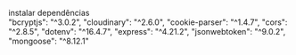 instalar dependências  
"bcryptjs": "^3.0.2",
"cloudinary": "^2.6.0",
"cookie-parser": "^1.4.7",
"cors": "^2.8.5",
"dotenv": "^16.4.7",
"express": "^4.21.2",
"jsonwebtoken": "^9.0.2",
"mongoose": "^8.12.1"

